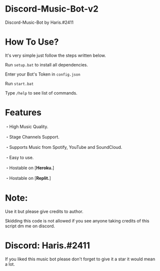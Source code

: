 # Discord-Music-Bot-v2
Discord-Music-Bot by Haris.#2411

# How To Use?
It's very simple just follow the steps written below.

Run `setup.bat` to install all dependencies.

Enter your Bot's Token in `config.json` 

Run `start.bat`

Type `/help` to see list of commands.

# Features
・High Music Quality.

・Stage Channels Support.

・Supports Music from Spotify, YouTube and SoundCloud.

・Easy to use.

・Hostable on [__**Heroku.**__]

・Hostable on [__**Replit.**__]

# Note:
Use it but please give credits to author.

Skidding this code is not allowed if you see anyone taking credits of this script dm me on discord.


# Discord: Haris.#2411
If you liked this music bot please don't forget to give it a star it would mean a lot.
